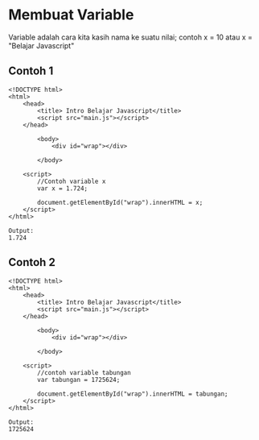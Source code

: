 <h1>Membuat Variable</h1>
<p>Variable adalah cara kita kasih nama ke suatu nilai; contoh x = 10 atau x = "Belajar Javascript"</p>

<h2>Contoh 1</h2>

```
<!DOCTYPE html>
<html>
    <head>
        <title> Intro Belajar Javascript</title>
        <script src="main.js"></script>
    </head>

        <body>
            <div id="wrap"></div>

        </body>

    <script>
        //Contoh variable x
        var x = 1.724;

        document.getElementById("wrap").innerHTML = x;
    </script>
</html>
```

```
Output:
1.724
```

<h2>Contoh 2</h2>

```
<!DOCTYPE html>
<html>
    <head>
        <title> Intro Belajar Javascript</title>
        <script src="main.js"></script>
    </head>

        <body>
            <div id="wrap"></div>

        </body>

    <script>
        //contoh variable tabungan
        var tabungan = 1725624;

        document.getElementById("wrap").innerHTML = tabungan;
    </script>
</html>
```

```
Output:
1725624
```


